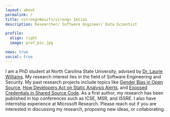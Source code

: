 ```yaml
---
layout: about
permalink: /
title: <strong>Nasif</strong> Imtiaz
description: Researcher/ Software Engineer/ Data Scientist

profile:
  align: right
  image: prof_pic.jpg

news: true
social: true
---
```


I am a PhD student at North Carolina State University, 
advised by [Dr. Laurie Williams](https://collaboration.csc.ncsu.edu/laurie/). My research interest lies in the field of Software Engineering
and Security. My past research projects include topics like [Gender Bias in Open Source](), [How Developers Act on Static Analysis Alerts](), and [Exposed Credentials in Shared Source Code](). 
As a first author, my research has been published in top conferences such as ICSE, MSR, and ISSRE. I also have internship experience at Microsoft Research. Please reach out if you are interested in discussing my research, proposing new ideas, or collaborating.